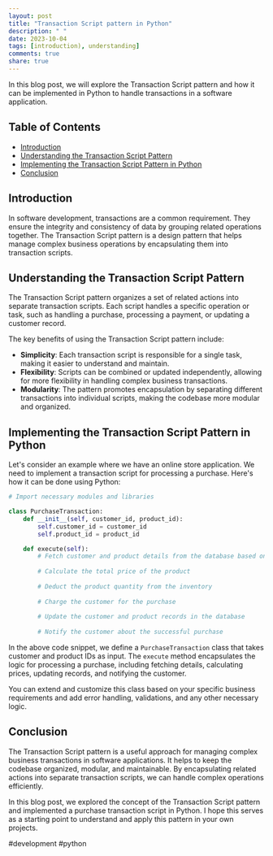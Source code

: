 ```yaml
---
layout: post
title: "Transaction Script pattern in Python"
description: " "
date: 2023-10-04
tags: [introduction), understanding]
comments: true
share: true
---
```


In this blog post, we will explore the Transaction Script pattern and how it can be implemented in Python to handle transactions in a software application.

## Table of Contents
- [Introduction](#introduction)
- [Understanding the Transaction Script Pattern](#understanding-the-transaction-script-pattern)
- [Implementing the Transaction Script Pattern in Python](#implementing-the-transaction-script-pattern-in-python)
- [Conclusion](#conclusion)

## Introduction

In software development, transactions are a common requirement. They ensure the integrity and consistency of data by grouping related operations together. The Transaction Script pattern is a design pattern that helps manage complex business operations by encapsulating them into transaction scripts.

## Understanding the Transaction Script Pattern

The Transaction Script pattern organizes a set of related actions into separate transaction scripts. Each script handles a specific operation or task, such as handling a purchase, processing a payment, or updating a customer record.

The key benefits of using the Transaction Script pattern include:
- **Simplicity**: Each transaction script is responsible for a single task, making it easier to understand and maintain.
- **Flexibility**: Scripts can be combined or updated independently, allowing for more flexibility in handling complex business transactions.
- **Modularity**: The pattern promotes encapsulation by separating different transactions into individual scripts, making the codebase more modular and organized.

## Implementing the Transaction Script Pattern in Python

Let's consider an example where we have an online store application. We need to implement a transaction script for processing a purchase. Here's how it can be done using Python:

```python
# Import necessary modules and libraries

class PurchaseTransaction:
    def __init__(self, customer_id, product_id):
        self.customer_id = customer_id
        self.product_id = product_id

    def execute(self):
        # Fetch customer and product details from the database based on the provided IDs
        
        # Calculate the total price of the product
        
        # Deduct the product quantity from the inventory
        
        # Charge the customer for the purchase
        
        # Update the customer and product records in the database
        
        # Notify the customer about the successful purchase
```

In the above code snippet, we define a `PurchaseTransaction` class that takes customer and product IDs as input. The `execute` method encapsulates the logic for processing a purchase, including fetching details, calculating prices, updating records, and notifying the customer.

You can extend and customize this class based on your specific business requirements and add error handling, validations, and any other necessary logic.

## Conclusion

The Transaction Script pattern is a useful approach for managing complex business transactions in software applications. It helps to keep the codebase organized, modular, and maintainable. By encapsulating related actions into separate transaction scripts, we can handle complex operations efficiently.

In this blog post, we explored the concept of the Transaction Script pattern and implemented a purchase transaction script in Python. I hope this serves as a starting point to understand and apply this pattern in your own projects.

#development #python